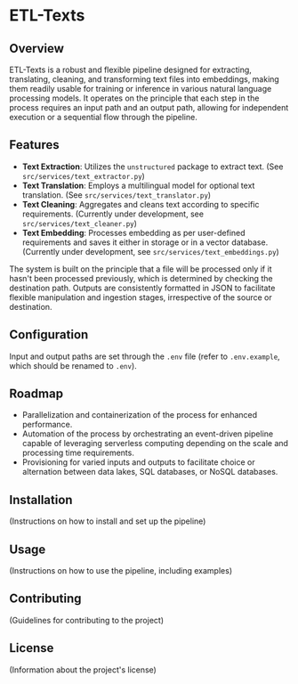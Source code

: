 
# ETL-Texts

## Overview
ETL-Texts is a robust and flexible pipeline designed for extracting, translating, cleaning, and transforming text files into embeddings, making them readily usable for training or inference in various natural language processing models. It operates on the principle that each step in the process requires an input path and an output path, allowing for independent execution or a sequential flow through the pipeline.

## Features
- **Text Extraction**: Utilizes the `unstructured` package to extract text. (See `src/services/text_extractor.py`)
- **Text Translation**: Employs a multilingual model for optional text translation. (See `src/services/text_translator.py`)
- **Text Cleaning**: Aggregates and cleans text according to specific requirements. (Currently under development, see `src/services/text_cleaner.py`)
- **Text Embedding**: Processes embedding as per user-defined requirements and saves it either in storage or in a vector database. (Currently under development, see `src/services/text_embeddings.py`)

The system is built on the principle that a file will be processed only if it hasn't been processed previously, which is determined by checking the destination path. Outputs are consistently formatted in JSON to facilitate flexible manipulation and ingestion stages, irrespective of the source or destination.

## Configuration
Input and output paths are set through the `.env` file (refer to `.env.example`, which should be renamed to `.env`).

## Roadmap
- Parallelization and containerization of the process for enhanced performance.
- Automation of the process by orchestrating an event-driven pipeline capable of leveraging serverless computing depending on the scale and processing time requirements.
- Provisioning for varied inputs and outputs to facilitate choice or alternation between data lakes, SQL databases, or NoSQL databases.

## Installation
(Instructions on how to install and set up the pipeline)

## Usage
(Instructions on how to use the pipeline, including examples)

## Contributing
(Guidelines for contributing to the project)

## License
(Information about the project's license)
